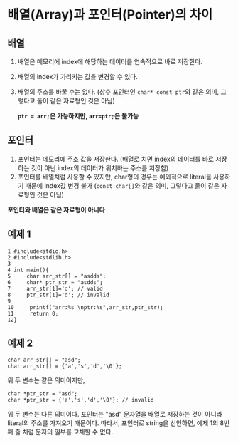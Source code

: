 # 배열(Array)과 포인터(Pointer)의 차이

## 배열
1. 배열은 메모리에 index에 해당하는 데이터를 연속적으로 바로 저장한다.
2. 배열의 index가 가리키는 값을 변경할 수 있다.
3. 배열의 주소를 바꿀 수는 없다. (상수 포인터인 `char* const ptr`와 같은 의미, 그렇다고 둘이 같은 자료형인 것은 아님)
   
   **`ptr = arr;`은 가능하지만, `arr=ptr;`은 불가능**
   
## 포인터
1. 포인터는 메모리에 주소 값을 저장한다. (배열로 치면 index의 데이터를 바로 저장하는 것이 아닌 index의 데이터가 위치하는 주소를 저장함)
2. 포인터를 배열처럼 사용할 수 있지만, char형의 경우는 예외적으로 literal을 사용하기 때문에 index값 변경 불가 (`const char[]`와 같은 의미, 그렇다고 둘이 같은 자료형인 것은 아님)

**포인터와 배열은 같은 자료형이 아니다**

## 예제 1
``` 
1 #include<stdio.h>
2 #include<stdlib.h>
3
4 int main(){
5     char arr_str[] = "asdds";
6     char* ptr_str = "asdds";
7     arr_str[1]='d'; // valid
8     ptr_str[1]='d'; // invalid
9
10     printf("arr:%s \nptr:%s",arr_str,ptr_str);
11     return 0;
12}
```
## 예제 2
```
char arr_str[] = "asd";
char arr_str[] = {'a','s','d','\0'};
```
위 두 변수는 같은 의미이지만,

```
char *ptr_str = "asd";
char *ptr_str = {'a','s','d','\0'}; // invalid
```
위 두 변수는 다른 의미이다. 포인터는 "asd" 문자열을 배열로 저장하는 것이 아니라 literal의 주소를 가져오기 때문이다.
따라서, 포인터로 string을 선언하면, 예제 1의 8번째 줄 처럼 문자의 일부를 교체할 수 없다.
